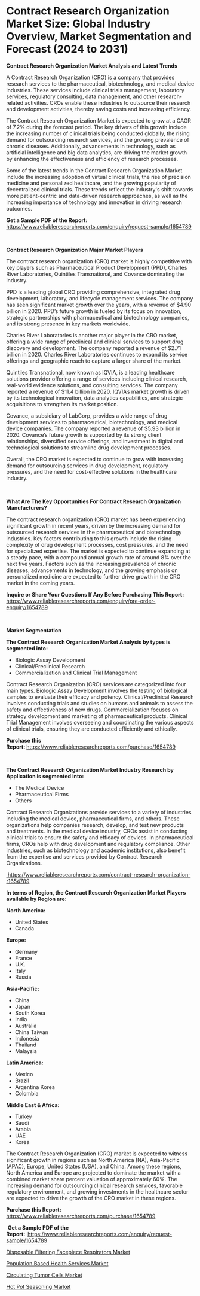 <p><h1>Contract Research Organization Market Size: Global Industry Overview, Market Segmentation and Forecast (2024 to 2031)</h1></p><p><strong>Contract Research Organization Market Analysis and Latest Trends</strong></p>
<p><p>A Contract Research Organization (CRO) is a company that provides research services to the pharmaceutical, biotechnology, and medical device industries. These services include clinical trials management, laboratory services, regulatory consulting, data management, and other research-related activities. CROs enable these industries to outsource their research and development activities, thereby saving costs and increasing efficiency.</p><p>The Contract Research Organization Market is expected to grow at a CAGR of 7.2% during the forecast period. The key drivers of this growth include the increasing number of clinical trials being conducted globally, the rising demand for outsourcing research services, and the growing prevalence of chronic diseases. Additionally, advancements in technology, such as artificial intelligence and big data analytics, are driving the market growth by enhancing the effectiveness and efficiency of research processes.</p><p>Some of the latest trends in the Contract Research Organization Market include the increasing adoption of virtual clinical trials, the rise of precision medicine and personalized healthcare, and the growing popularity of decentralized clinical trials. These trends reflect the industry's shift towards more patient-centric and data-driven research approaches, as well as the increasing importance of technology and innovation in driving research outcomes.</p></p>
<p><strong>Get a Sample PDF of the Report:&nbsp;</strong> <a href="https://www.reliableresearchreports.com/enquiry/request-sample/1654789">https://www.reliableresearchreports.com/enquiry/request-sample/1654789</a></p>
<p>&nbsp;</p>
<p><strong>Contract Research Organization Major Market Players</strong></p>
<p><p>The contract research organization (CRO) market is highly competitive with key players such as Pharmaceutical Product Development (PPD), Charles River Laboratories, Quintiles Transnational, and Covance dominating the industry. </p><p>PPD is a leading global CRO providing comprehensive, integrated drug development, laboratory, and lifecycle management services. The company has seen significant market growth over the years, with a revenue of $4.90 billion in 2020. PPD’s future growth is fueled by its focus on innovation, strategic partnerships with pharmaceutical and biotechnology companies, and its strong presence in key markets worldwide.</p><p>Charles River Laboratories is another major player in the CRO market, offering a wide range of preclinical and clinical services to support drug discovery and development. The company reported a revenue of $2.71 billion in 2020. Charles River Laboratories continues to expand its service offerings and geographic reach to capture a larger share of the market.</p><p>Quintiles Transnational, now known as IQVIA, is a leading healthcare solutions provider offering a range of services including clinical research, real-world evidence solutions, and consulting services. The company reported a revenue of $11.4 billion in 2020. IQVIA’s market growth is driven by its technological innovation, data analytics capabilities, and strategic acquisitions to strengthen its market position.</p><p>Covance, a subsidiary of LabCorp, provides a wide range of drug development services to pharmaceutical, biotechnology, and medical device companies. The company reported a revenue of $5.93 billion in 2020. Covance’s future growth is supported by its strong client relationships, diversified service offerings, and investment in digital and technological solutions to streamline drug development processes. </p><p>Overall, the CRO market is expected to continue to grow with increasing demand for outsourcing services in drug development, regulatory pressures, and the need for cost-effective solutions in the healthcare industry.</p></p>
<p>&nbsp;</p>
<p><strong>What Are The Key Opportunities For Contract Research Organization Manufacturers?</strong></p>
<p><p>The contract research organization (CRO) market has been experiencing significant growth in recent years, driven by the increasing demand for outsourced research services in the pharmaceutical and biotechnology industries. Key factors contributing to this growth include the rising complexity of drug development processes, cost pressures, and the need for specialized expertise. The market is expected to continue expanding at a steady pace, with a compound annual growth rate of around 8% over the next five years. Factors such as the increasing prevalence of chronic diseases, advancements in technology, and the growing emphasis on personalized medicine are expected to further drive growth in the CRO market in the coming years.</p></p>
<p><strong>Inquire or Share Your Questions If Any Before Purchasing This Report:</strong> <a href="https://www.reliableresearchreports.com/enquiry/pre-order-enquiry/1654789">https://www.reliableresearchreports.com/enquiry/pre-order-enquiry/1654789</a></p>
<p>&nbsp;</p>
<p><strong>Market Segmentation</strong></p>
<p><strong>The Contract Research Organization Market Analysis by types is segmented into:</strong></p>
<p><ul><li>Biologic Assay Development</li><li>Clinical/Preclinical Research</li><li>Commercialization and Clinical Trial Management</li></ul></p>
<p><p>Contract Research Organization (CRO) services are categorized into four main types. Biologic Assay Development involves the testing of biological samples to evaluate their efficacy and potency. Clinical/Preclinical Research involves conducting trials and studies on humans and animals to assess the safety and effectiveness of new drugs. Commercialization focuses on strategy development and marketing of pharmaceutical products. Clinical Trial Management involves overseeing and coordinating the various aspects of clinical trials, ensuring they are conducted efficiently and ethically.</p></p>
<p><strong>Purchase this Report:&nbsp;</strong><a href="https://www.reliableresearchreports.com/purchase/1654789">https://www.reliableresearchreports.com/purchase/1654789</a></p>
<p>&nbsp;</p>
<p><strong>The Contract Research Organization Market Industry Research by Application is segmented into:</strong></p>
<p><ul><li>The Medical Device</li><li>Pharmaceutical Firms</li><li>Others</li></ul></p>
<p><p>Contract Research Organizations provide services to a variety of industries including the medical device, pharmaceutical firms, and others. These organizations help companies research, develop, and test new products and treatments. In the medical device industry, CROs assist in conducting clinical trials to ensure the safety and efficacy of devices. In pharmaceutical firms, CROs help with drug development and regulatory compliance. Other industries, such as biotechnology and academic institutions, also benefit from the expertise and services provided by Contract Research Organizations.</p></p>
<p><a href="https://www.reliableresearchreports.com/contract-research-organization-r1654789">&nbsp;https://www.reliableresearchreports.com/contract-research-organization-r1654789</a></p>
<p><strong>In terms of Region, the Contract Research Organization Market Players available by Region are:</strong></p>
<p>
    <p> <strong> North America: </strong>
        <ul>
            <li>United States</li>
            <li>Canada</li>
        </ul>
        </p> 
    <p> <strong> Europe: </strong>
        <ul>
            <li>Germany</li>
            <li>France</li>
            <li>U.K.</li>
            <li>Italy</li>
            <li>Russia</li>
        </ul>
        </p> 
    <p> <strong> Asia-Pacific: </strong>
        <ul>
            <li>China</li>
            <li>Japan</li>
            <li>South Korea</li>
            <li>India</li>
            <li>Australia</li>
            <li>China Taiwan</li>
            <li>Indonesia</li>
            <li>Thailand</li>
            <li>Malaysia</li>
        </ul>
        </p> 
    <p> <strong> Latin America: </strong>
        <ul>
            <li>Mexico</li>
            <li>Brazil</li>
            <li>Argentina Korea</li>
            <li>Colombia</li>
        </ul>
        </p> 
    <p> <strong> Middle East & Africa: </strong>
        <ul>
            <li>Turkey</li>
            <li>Saudi</li>
            <li>Arabia</li>
            <li>UAE</li>
            <li>Korea</li>
        </ul>
    </p>
    </p>
<p><p>The Contract Research Organization (CRO) market is expected to witness significant growth in regions such as North America (NA), Asia-Pacific (APAC), Europe, United States (USA), and China. Among these regions, North America and Europe are projected to dominate the market with a combined market share percent valuation of approximately 60%. The increasing demand for outsourcing clinical research services, favorable regulatory environment, and growing investments in the healthcare sector are expected to drive the growth of the CRO market in these regions.</p></p>
<p><strong>Purchase this Report: </strong><a href="https://www.reliableresearchreports.com/purchase/1654789">https://www.reliableresearchreports.com/purchase/1654789</a></p>
<p>&nbsp;<strong>Get a Sample PDF of the Report:&nbsp;&nbsp;</strong><a href="https://www.reliableresearchreports.com/enquiry/request-sample/1654789">https://www.reliableresearchreports.com/enquiry/request-sample/1654789</a></p>
<p><strong></strong></p>
<p><p><a href="https://www.linkedin.com/pulse/global-disposable-filtering-facepiece-respirators-lv8ve?trackingId=wHDiFYac1adtQiNz37QBig%3D%3D">Disposable Filtering Facepiece Respirators Market</a></p><p><a href="https://github.com/Chiragrp22/Market-Research-Report-List-5/blob/main/population-based-health-services-market.md">Population Based Health Services Market</a></p><p><a href="https://github.com/derrinmiltonellis35gcl/Market-Research-Report-List-3/blob/main/circulating-tumor-cells-market.md">Circulating Tumor Cells Market</a></p><p><a href="https://www.linkedin.com/pulse/hot-pot-seasoning-market-global-regional-analysis-yyrke?trackingId=yzoUPoenqT9Ez6sKrIm0hg%3D%3D">Hot Pot Seasoning Market</a></p></p>